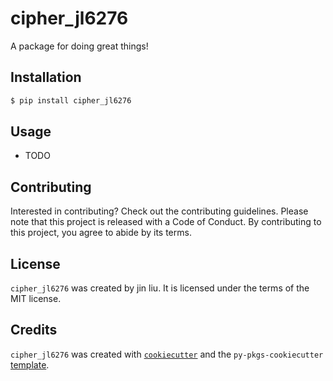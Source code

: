 # cipher_jl6276

A package for doing great things!

## Installation

```bash
$ pip install cipher_jl6276
```

## Usage

- TODO

## Contributing

Interested in contributing? Check out the contributing guidelines. Please note that this project is released with a Code of Conduct. By contributing to this project, you agree to abide by its terms.

## License

`cipher_jl6276` was created by jin liu. It is licensed under the terms of the MIT license.

## Credits

`cipher_jl6276` was created with [`cookiecutter`](https://cookiecutter.readthedocs.io/en/latest/) and the `py-pkgs-cookiecutter` [template](https://github.com/py-pkgs/py-pkgs-cookiecutter).
